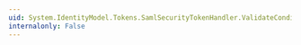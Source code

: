 ```yaml
---
uid: System.IdentityModel.Tokens.SamlSecurityTokenHandler.ValidateConditions(System.IdentityModel.Tokens.SamlConditions,System.Boolean)
internalonly: False
---
```

